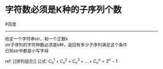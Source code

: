 # 字符数必须是K种的子序列个数
#百度

---

给定一个字符串str，和一个正数k    
str子序列的字符种数必须是k种，返回有多少子序列满足这个条件     
已知str中都是小写字母   


ref: [[排列组合]]
公式: $C_n^1 + C_n^2 + C_n^3 + ... + C_n^n = 2^n -1$